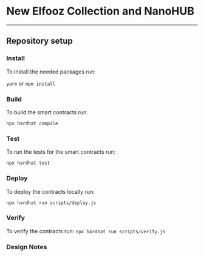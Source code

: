 # New Elfooz Collection and NanoHUB

---

## Repository setup

### Install

To install the needed packages run:

`yarn` or `npm install`

### Build

To build the smart contracts run:

`npx hardhat compile`

### Test

To run the tests for the smart contracts run:

`npx hardhat test`

### Deploy

To deploy the contracts locally run:

`npx hardhat run scripts/deploy.js`

### Verify

To verify the contracts run:
`npx hardhat run scripts/verify.js`

### Design Notes
